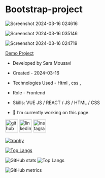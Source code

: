 # Bootstrap-project
![Screenshot 2024-03-16 024616](https://github.com/saaramousavi/Bootstrap-project/assets/159664750/60a53079-a320-4919-b5af-303cebec49f4)

![Screenshot 2024-03-16 035146](https://github.com/saaramousavi/Bootstrap-project/assets/159664750/51e19063-3b9b-4b18-a875-9c569b2556a8)

  ![Screenshot 2024-03-16 024719](https://github.com/saaramousavi/Bootstrap-project/assets/159664750/c9f821ab-de33-491a-8ca1-5efaf51efaee)
  
   [Demo Project](https://saaramousavi.github.io/Bootstrap-project/)

- Developed by Sara Mousavi

- Created - 2024-03-16

- Technologies Used - Html , css , 

- Role - Frontend
- Skills: VUE JS / REACT / JS / HTML / CSS

- 🔭 I’m currently working on this page.


[<img src='https://cdn.jsdelivr.net/npm/simple-icons@3.0.1/icons/github.svg' alt='github' height='40'>](https://github.com/saaramousavi)  [<img src='https://cdn.jsdelivr.net/npm/simple-icons@3.0.1/icons/linkedin.svg' alt='linkedin' height='40'>](https://www.linkedin.com/in/www.linkedin.com/in/sara-mousavi-893a1a2a7/)  [<img src='https://cdn.jsdelivr.net/npm/simple-icons@3.0.1/icons/instagram.svg' alt='instagram' height='40'>](https://www.instagram.com/sara_mousavi.web/)  

[![trophy](https://github-profile-trophy.vercel.app/?username=saaramousavi)](https://github.com/ryo-ma/github-profile-trophy)

[![Top Langs](https://github-readme-stats.vercel.app/api/top-langs/?username=saaramousavi)](https://github.com/anuraghazra/github-readme-stats)

![GitHub stats](https://github-readme-stats.vercel.app/api?username=saaramousavi&show_icons=true&count_private=true) 
![Top Langs](https://github-readme-stats.vercel.app/api/top-langs/?username=anuraghazra&hide_progress=true)



![GitHub metrics](https://metrics.lecoq.io/saaramousavi)  

 

